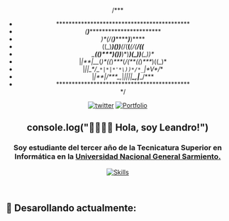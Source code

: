 <div align="center">

/***<br>
 *    ******************************************* <br>
 *    *(********)******************************** <br>
 *    *)\****(*/(******)**************)*****)**** <br>
 *    ((_)***)\())**(*/(****(******(*/(****/((*** <br>
 *    *_****((_)\***)(_))***)\*)***)(_))**(_))\** <br>
 *    |*|**|__*(_)*((_)_***_(_/(**((_)_***_)((_)* <br>
 *    |*|***|_*\***/*_`*|*|*'*\))*/*_`*|**\*V*/** <br>
 *    |_|**|___/***\__,_|*|_||_|**\__,_|***\_/*** <br>
 *    ******************************************* <br>
 */<br>

[![twitter](https://img.shields.io/badge/twitter-1DA1F2?style=for-the-badge&logo=twitter&logoColor=white)](https://twitter.com/tetra_pico3) [![Portfolio](https://img.shields.io/badge/Portfolio-%23000000.svg?style=for-the-badge&logo=firefox&logoColor=#FF7139)](https://l3anav.github.io/L3anAv/)
</div>

<div align="center">
  
## console.log("👋🏽👋🏽 Hola, soy Leandro!")

</div>

<div align="center">

### Soy estudiante del tercer año de la Tecnicatura Superior en Informática en la [Universidad Nacional General Sarmiento.](https://www.ungs.edu.ar/)

<!---
typescript
-->

[![Skills](https://skillicons.dev/icons?i=react,vite,styledcomponents,java,py,postgres)](https://github.com/L3anAv)

</div>

<br>

## <b> 🧠 Desarollando actualmente: </b>

<div align="center">

[![]()]()

</div>

